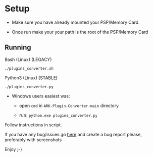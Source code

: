 # Setup
  
   - Make sure you have already mounted your PSP/Memory Card.
   
  - Once run make your your path is the root of the PSP/Memory Card

## Running

Bash (Linux) (LEGACY)

`./plugins_converter.sh`

Python3 (Linux) (STABLE)

`./plugins_converter.py`

- Windows users easiest was:
    
    - open `cmd` in `ARK-Plugin-Converter-main` directory

    - run: `python.exe plugins_converter.py`

Follow instructions in script.

If you have any bug/issues go [here](https://github.com/krazynez/ARK-Plugin-Converter/issues) and create a bug report please, preferably with screenshots

Enjoy ;-)

